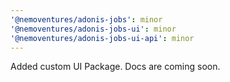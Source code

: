 ```yaml
---
'@nemoventures/adonis-jobs': minor
'@nemoventures/adonis-jobs-ui': minor
'@nemoventures/adonis-jobs-ui-api': minor
---
```


Added custom UI Package. Docs are coming soon.
